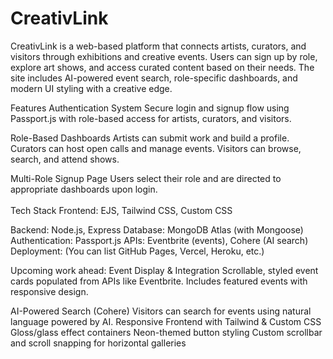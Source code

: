 # CreativLink

CreativLink is a web-based platform that connects artists, curators, and visitors through exhibitions and creative events. Users can sign up by role, explore art shows, and access curated content based on their needs. The site includes AI-powered event search, role-specific dashboards, and modern UI styling with a creative edge.

Features
Authentication System
Secure login and signup flow using Passport.js with role-based access for artists, curators, and visitors.

Role-Based Dashboards
Artists can submit work and build a profile.
Curators can host open calls and manage events.
Visitors can browse, search, and attend shows.


 Multi-Role Signup Page
Users select their role and are directed to appropriate dashboards upon login.
<br>
<br>
Tech Stack
Frontend: EJS, Tailwind CSS, Custom CSS

Backend: Node.js, Express
Database: MongoDB Atlas (with Mongoose)
Authentication: Passport.js
APIs: Eventbrite (events), Cohere (AI search)
Deployment: (You can list GitHub Pages, Vercel, Heroku, etc.)

Upcoming work ahead: 
Event Display & Integration
Scrollable, styled event cards populated from APIs like Eventbrite. Includes featured events with responsive design.

AI-Powered Search (Cohere)
Visitors can search for events using natural language powered by AI.
Responsive Frontend with Tailwind & Custom CSS
Gloss/glass effect containers
Neon-themed button styling
Custom scrollbar and scroll snapping for horizontal galleries